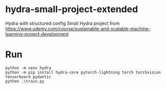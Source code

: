 # hydra-small-project-extended
Hydra with structured config
Small Hydra project from https://www.udemy.com/course/sustainable-and-scalable-machine-learning-project-development

# Run
```
python -m venv hydra
python -m pip install hydra-core pytorch-lightning torch torchvision tensorboard pydantic
python .\train.py
```
